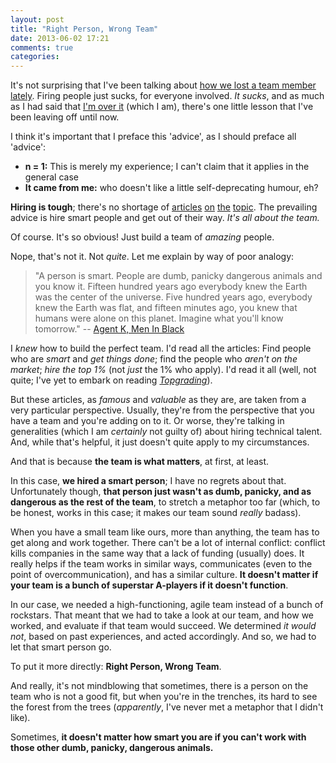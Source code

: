 ```yaml
---
layout: post
title: "Right Person, Wrong Team"
date: 2013-06-02 17:21
comments: true
categories: 
---
```


It's not surprising that I've been talking about [how we lost a team member lately](/blog/2013/05/22/why-you-shouldnt-have-a-bad-time/). Firing people just sucks, for everyone involved. *It sucks*, and as much as I had said that [I'm over it](/blog/2013/05/28/in-over-your-head/) (which I am), there's one little lesson that I've been leaving off until now.

I think it's important that I preface this 'advice', as I should preface all 'advice':

- **n = 1:** This is merely my experience; I can't claim that it applies in the general case
- **It came from me:** who doesn't like a little self-deprecating humour, eh?

**Hiring is tough**; there's no shortage of [articles](http://www.joelonsoftware.com/articles/GuerrillaInterviewing3.html) [on](http://www.codinghorror.com/blog/2012/03/how-to-hire-a-programmer.html) [the](http://www.joelonsoftware.com/articles/FindingGreatDevelopers.html) [topic](http://www.joelonsoftware.com/articles/SortingResumes.html). The prevailing advice is hire smart people and get out of their way. *It's all about the team.*

Of course. It's so obvious! Just build a team of *amazing* people.

Nope, that's not it. Not *quite*. Let me explain by way of poor analogy:

> "A person is smart. People are dumb, panicky dangerous animals and you know it. Fifteen hundred years ago everybody knew the Earth was the center of the universe. Five hundred years ago, everybody knew the Earth was flat, and fifteen minutes ago, you knew that humans were alone on this planet. Imagine what you'll know tomorrow." -- [Agent K, Men In Black](http://www.imdb.com/title/tt0119654/quotes?item=qt0997317)

I *knew* how to build the perfect team. I'd read all the articles: Find people who are *smart* and *get things done*; find the people who *aren't on the market*; *hire the top 1%* (not *just* the 1% who apply). I'd read it all (well, not quite; I've yet to embark on reading *[Topgrading](http://www.amazon.ca/dp/094400234X)*).

But these articles, as *famous* and *valuable* as they are, are taken from a very particular perspective. Usually, they're from the perspective that you have a team and you're adding on to it. Or worse, they're talking in generalities (which I am *certainly* not guilty of) about hiring technical talent. And, while that's helpful, it just doesn't quite apply to my circumstances.

And that is because **the team is what matters**, at first, at least.

In this case, **we hired a smart person**; I have no regrets about that. Unfortunately though, **that person just wasn't as dumb, panicky, and as dangerous as the rest of the team**, to stretch a metaphor too far (which, to be honest, works in this case; it makes our team sound *really* badass).

When you have a small team like ours, more than anything, the team has to get along and work together. There can't be a lot of internal conflict: conflict kills companies in the same way that a lack of funding (usually) does. It really helps if the team works in similar ways, communicates (even to the point of overcommunication), and has a similar culture. **It doesn't matter if your team is a bunch of superstar A-players if it doesn't function**.

In our case, we needed a high-functioning, agile team instead of a bunch of rockstars. That meant that we had to take a look at our team, and how we worked, and evaluate if that team would succeed. We determined *it would not*, based on past experiences, and acted accordingly. And so, we had to let that smart person go.

To put it more directly: **Right Person, Wrong Team**.

And really, it's not mindblowing that sometimes, there is a person on the team who is not a good fit, but when you're in the trenches, its hard to see the forest from the trees (*apparently*, I've never met a metaphor that I didn't like).

Sometimes, **it doesn't matter how smart you are if you can't work with those other dumb, panicky, dangerous animals.**
